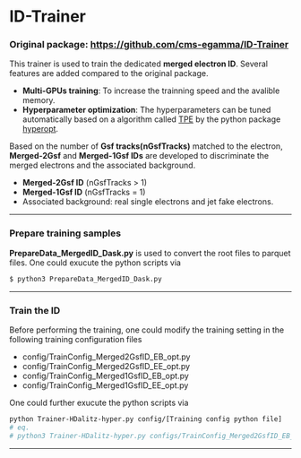# ID-Trainer

### Original package: https://github.com/cms-egamma/ID-Trainer
This trainer is used to train the dedicated **merged electron ID**. Several features are added compared to the original package.
-  **Multi-GPUs training**: To increase the trainning speed and the avalible memory.
-  **Hyperparameter  optimization**: The hyperparameters can be tuned automatically based on a algorithm called [TPE](https://proceedings.neurips.cc/paper/2011/file/86e8f7ab32cfd12577bc2619bc635690-Paper.pdf) by the python package [hyperopt](https://github.com/hyperopt/hyperopt).

Based on the number of **Gsf tracks(nGsfTracks)** matched to the electron, **Merged-2Gsf** and **Merged-1Gsf IDs** are developed to discriminate the merged electrons and the associated background.
-  **Merged-2Gsf ID** (nGsfTracks > 1)
-  **Merged-1Gsf ID** (nGsfTracks = 1)
-  Associated background: real single electrons and jet fake electrons.
---

### Prepare training samples
**PrepareData_MergedID_Dask.py** is used to convert the root files to parquet files. One could exucute the python scripts via
```bash
$ python3 PrepareData_MergedID_Dask.py
```
---

### Train the ID
Before performing the training, one could modify the training setting in the following training configuration files
- config/TrainConfig_Merged2GsfID_EB_opt.py
- config/TrainConfig_Merged2GsfID_EE_opt.py
- config/TrainConfig_Merged1GsfID_EB_opt.py
- config/TrainConfig_Merged1GsfID_EE_opt.py

One could further exucute the python scripts via
```bash
python Trainer-HDalitz-hyper.py config/[Training config python file]
# eq.
# python3 Trainer-HDalitz-hyper.py configs/TrainConfig_Merged2GsfID_EB_opt
```

---